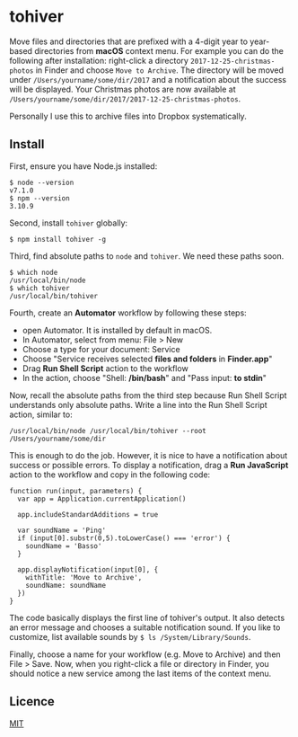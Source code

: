# tohiver

Move files and directories that are prefixed with a 4-digit year to year-based directories from **macOS** context menu. For example you can do the following after installation: right-click a directory `2017-12-25-christmas-photos` in Finder and choose `Move to Archive`. The directory will be moved under `/Users/yourname/some/dir/2017` and a notification about the success will be displayed. Your Christmas photos are now available at `/Users/yourname/some/dir/2017/2017-12-25-christmas-photos`.

Personally I use this to archive files into Dropbox systematically.

## Install

First, ensure you have Node.js installed:

    $ node --version
    v7.1.0
    $ npm --version
    3.10.9

Second, install `tohiver` globally:

    $ npm install tohiver -g

Third, find absolute paths to `node` and `tohiver`. We need these paths soon.

    $ which node
    /usr/local/bin/node
    $ which tohiver
    /usr/local/bin/tohiver

Fourth, create an **Automator** workflow by following these steps:

- open Automator. It is installed by default in macOS.
- In Automator, select from menu: File > New
- Choose a type for your document: Service
- Choose "Service receives selected **files and folders** in **Finder.app**"
- Drag **Run Shell Script** action to the workflow
- In the action, choose "Shell: **/bin/bash**" and "Pass input: **to stdin**"  

Now, recall the absolute paths from the third step because Run Shell Script understands only absolute paths. Write a line into the Run Shell Script action, similar to:

    /usr/local/bin/node /usr/local/bin/tohiver --root /Users/yourname/some/dir

This is enough to do the job. However, it is nice to have a notification about success or possible errors. To display a notification, drag a **Run JavaScript** action to the workflow and copy in the following code:

    function run(input, parameters) {
      var app = Application.currentApplication()

      app.includeStandardAdditions = true

      var soundName = 'Ping'
      if (input[0].substr(0,5).toLowerCase() === 'error') {
        soundName = 'Basso'
      }

      app.displayNotification(input[0], {
        withTitle: 'Move to Archive',
        soundName: soundName
      })
    }

The code basically displays the first line of tohiver's output. It also detects an error message and chooses a suitable notification sound. If you like to customize, list available sounds by `$ ls /System/Library/Sounds`.

Finally, choose a name for your workflow (e.g. Move to Archive) and then File > Save. Now, when you right-click a file or directory in Finder, you should notice a new service among the last items of the context menu.


## Licence

[MIT](LICENSE)
